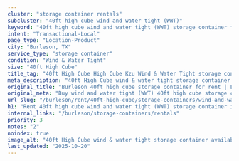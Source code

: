 ```yaml
---
cluster: "storage container rentals"
subcluster: "40ft high cube wind and water tight (WWT)"
keyword: "40ft high cube wind and water tight (WWT) storage container for rent Burleson, TX"
intent: "Transactional-Local"
page_type: "Location-Product"
city: "Burleson, TX"
service_type: "storage container"
condition: "Wind & Water Tight"
size: "40ft High Cube"
title_tag: "40ft High Cube High Cube Kzu Wind & Water Tight storage container Sales in Burleson | LC Container"
meta_description: "40ft High Cube wind & water tight storage container sales in Burleson. High cube containers with extra height. Fast delivery, competitive pricing. Serving storage containers area. Quote ID: XSM. Call (214) 524-4168 for your free quote today."
original_title: "Burleson 40ft high cube storage container for rent | LC"
original_meta: "Buy wind and water tight (WWT) 40ft high cube storage container rent with local delivery in Burleson, TX. LC Container — local Since 2003. Request a fast quote today."
url_slug: "/burleson/rent/40ft-high-cube/storage-containers/wind-and-water-tight-wwt"
h1: "Rent 40ft high cube wind and water tight (WWT) storage container in Burleson"
internal_links: "/burleson/storage-containers/rentals"
priority: 3
notes: "2"
noindex: true
image_alt: "40ft High Cube wind & water tight storage container available for delivery in Burleson"
last_updated: "2025-10-20"
---
```


<!-- TODO: Add unique city/inventory copy, images, and internal links here. -->
